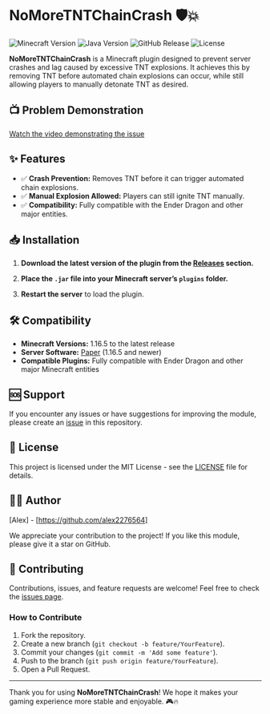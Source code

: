 # NoMoreTNTChainCrash 🛡️💥

![Minecraft Version](https://img.shields.io/badge/Minecraft-1.16.5+-brightgreen)
![Java Version](https://img.shields.io/badge/java-16+-orange)
![GitHub Release](https://img.shields.io/github/v/release/alex2276564/NoMoreTNTChainCrash?color=blue)
![License](https://img.shields.io/badge/license-MIT-green.svg)

**NoMoreTNTChainCrash** is a Minecraft plugin designed to prevent server crashes and lag caused by excessive TNT explosions. It achieves this by removing TNT before automated chain explosions can occur, while still allowing players to manually detonate TNT as desired.

## 📺 Problem Demonstration
[Watch the video demonstrating the issue](https://www.youtube.com/watch?v=HEet0raMR4o)

## ✨ Features

- ✅ **Crash Prevention:** Removes TNT before it can trigger automated chain explosions.
- ✅ **Manual Explosion Allowed:** Players can still ignite TNT manually.
- ✅ **Compatibility:** Fully compatible with the Ender Dragon and other major entities.

## 📥 Installation

1. **Download the latest version of the plugin from the [Releases](https://github.com/alex2276564/NoMoreTNTChainCrash/releases) section.**

2. **Place the `.jar` file into your Minecraft server’s `plugins` folder.**

3. **Restart the server** to load the plugin.

## 🛠️ Compatibility

- **Minecraft Versions:** 1.16.5 to the latest release
- **Server Software:** [Paper](https://papermc.io/) (1.16.5 and newer)
- **Compatible Plugins:** Fully compatible with Ender Dragon and other major Minecraft entities

## 🆘 Support

If you encounter any issues or have suggestions for improving the module, please create an [issue](https://github.com/alex2276564/NoMoreTNTChainCrash/issues) in this repository.

## 📄 License

This project is licensed under the MIT License - see the [LICENSE](LICENSE) file for details.

## 👨‍💻 Author

[Alex] - [https://github.com/alex2276564]

We appreciate your contribution to the project! If you like this module, please give it a star on GitHub.

## 🤝 Contributing

Contributions, issues, and feature requests are welcome! Feel free to check the [issues page](https://github.com/alex2276564/NoMoreTNTChainCrash/issues).

### How to Contribute

1. Fork the repository.
2. Create a new branch (`git checkout -b feature/YourFeature`).
3. Commit your changes (`git commit -m 'Add some feature'`).
4. Push to the branch (`git push origin feature/YourFeature`).
5. Open a Pull Request.

---

Thank you for using **NoMoreTNTChainCrash**! We hope it makes your gaming experience more stable and enjoyable. 🎮🔥